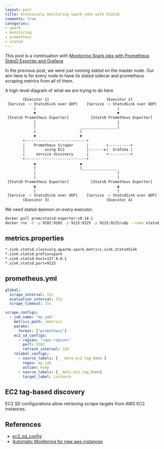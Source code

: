 ```yaml
---
layout: post
title: Extensively monitoring spark-jobs with StatsD
comments: true
categories:
- spark
- monitoring
- prometheus
- statsd
---
```


This post is a continuation with [Monitoring Spark jobs with Prometheus StatsD Exporter and Grafana](/spark/monitoring/prometheus/statsd/2019/12/11/spark-statsd-prometheus-grafana/)

In the previous post, we were just running statsd on the master node. Our aim here is for every node to have its statsd sidecar and prometheus scraping metrics from all of them.

A high-level diagram of what we are trying to do here

```bash
        (Executor 1)                          (Executor 2)
 [Service -> StatsdSink over UDP]    [Service -> StatsdSink over UDP]
             |                                     |
             ▼                                     ▼
 [StatsD Prometheus Exporter]          [StatsD Prometheus Exporter]
             |                                     |
             |                    _________________|
             |                    |
             ▼                    ▼
        +----------------------------+    
        |    Prometheus Scraper      |        +----------+  
        |         using EC2          |-------►|  Grafana |
        |     service discovery      |        +----------+
        +----------------------------+
             ▲                    ▲
             |                    |________________
             |                                     |
             |                                     |
 [StatsD Prometheus Exporter]          [StatsD Prometheus Exporter]
             ▲                                     ▲
             |                                     |
 [Service -> StatsdSink over UDP]    [Service -> StatsdSink over UDP]
        (Executor 3)                          (Executor 4)
```

We need statsd daemon on every executor.
```bash
docker pull prom/statsd-exporter:v0.14.1
docker run -d -p 9102:9102 -p 9125:9125 -p 9125:9125/udp --name statsd prom/statsd-exporter:v0.14.1
```

## metrics.properties

```bash
*.sink.statsd.class=org.apache.spark.metrics.sink.StatsdSink
*.sink.statsd.prefix=spark
*.sink.statsd.host=127.0.0.1
*.sink.statsd.port=9125
```

## prometheus.yml

```yml
global:
  scrape_interval: 15s
  evaluation_interval: 15s
  scrape_timeout: 15s

scrape_configs:
  - job_name: "my-job"
    metrics_path: /metrics
    params:
      format: ["prometheus"]
    ec2_sd_configs:
      - region: "<aws-region>"
        port: 9102
        refresh_interval: 15m
    relabel_configs:
      - source_labels: [ __meta_ec2_tag_Name ]
        regex: my-job
        action: keep
      - source_labels: [__meta_ec2_tag_Name]
        target_label: instance
```

## EC2 tag-based discovery

EC2 SD configurations allow retrieving scrape targets from AWS EC2 instances.

## References

- [ec2_sd_config](https://prometheus.io/docs/prometheus/latest/configuration/configuration/#ec2_sd_config)
- [Automatic Monitoring for new aws instances](https://medium.com/investing-in-tech/automatic-monitoring-for-all-new-aws-instances-using-prometheus-service-discovery-97d37a5b2ea2)